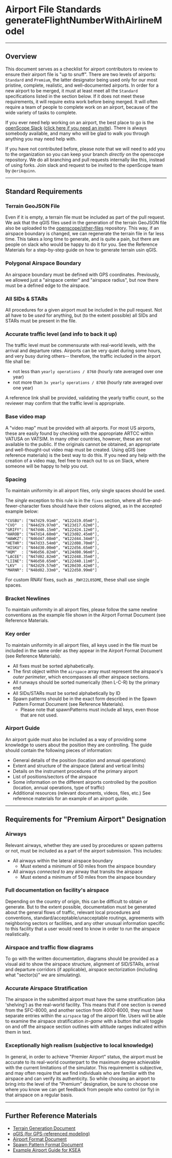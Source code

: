 # Airport File Standards generateFlightNumberWithAirlineModel

---

## Overview
This document serves as a checklist for airport contributors to review to ensure their airport file is "up to snuff". There are two levels of airports: `Standard` and `Premium`, the latter designator being used only for our most pristine, complete, realistic, and well-documented airports. In order for a new airport to be merged, it must at least meet all the `Standard` specifications listed in the section below. If it does not meet these requirements, it will require extra work before being merged. It will often require a team of people to complete work on an airport, because of the wide variety of tasks to complete.

If you ever need help working on an airport, the best place to go is the [openScope Slack](https://openscopeatc.slack.com) ([click here if you need an invite](http://slack.openscope.co)). There is always somebody available, and many who will be glad to walk you through anything you may need help with.

If you have not contributed before, please note that we will need to add you to the organization so you can keep your branch _directly_ on the openscope repository. We do all branching and pull requests internally like this, instead of using forks. Join slack and request to be invited to the openScope team by `@erikquinn`.

---

## Standard Requirements
### Terrain GeoJSON File
Even if it is empty, a terrain file must be included as part of the pull request. We ask that the qGIS files used in the generation of the terrain GeoJSON file also be uploaded to the [openscope/other-files](https://github.com/openscope/other-files) repository. This way, if an airspace boundary is changed, we can regenerate the terrain file in far less time. This takes a long time to generate, and is quite a pain, but there are people on slack who would be happy to do it for you. See the Reference Materials for a step-by-step guide on how to generate terrain usin qGIS.

### Polygonal Airspace Boundary
An airspace boundary must be defined with GPS coordinates. Previously, we allowed just a "airspace center" and "airspace radius", but now there must be a defined edge to the airspace.

### All SIDs & STARs
All procedures for a given airport must be included in the pull request. Not all have to be _used_ for anything, but (to the extent possible) all SIDs and STARs must be present in the file.

### Accurate traffic level (and info to back it up)
The traffic level must be commensurate with real-world levels, with the arrival and departure rates. Airports can be very quiet during some hours, and very busy during others-- therefore, the traffic included in the airport file shall be:
- not less than `yearly operations / 8760` (hourly rate averaged over one year)
- not more than `3x yearly operations / 8760` (hourly rate averaged over one year)

A reference link shall be provided, validating the yearly traffic count, so the reviewer may confirm that the traffic level is appropriate.

### Base video map
A "video map" must be provided with all airports. For most US airports, these are easily found by checking with the appropriate ARTCC within VATUSA on VATSIM. In many other countries, however, these are not available to the public. If the originals cannot be obtained, an appropriate and well-thought-out video map must be created. Using qGIS (see reference materials) is the best way to do this. If you need any help with the creation of a video map, feel free to reach out to us on Slack, where someone will be happy to help you out.

### Spacing
To maintain uniformity in all airport files, only single spaces should be used.

The _single_ exception to this rule is in the `fixes` section, where all five-and-fewer-character fixes should have their colons aligned, as in the accepted example below:
```
"CUSBU": ["N47d29.91m0", "W122d19.05m0"],
"CVO"  : ["N44d29.97m0", "W123d17.62m0"],
"GRIFY": ["N47d46.15m0", "W122d24.12m0"],
"HAROB": ["N47d14.60m0", "W123d02.45m0"],
"HAWKZ": ["N46d47.08m0", "W122d44.34m0"],
"HETHR": ["N47d33.54m0", "W122d08.70m0"],
"HISKU": ["N44d30.00m0", "W122d56.65m0"],
"HQM"  : ["N46d56.82m0", "W124d08.96m0"],
"LACEE": ["N47d02.82m0", "W122d48.35m0"],
"LIINE": ["N46d50.65m0", "W122d40.11m0"],
"LKV"  : ["N42d29.57m0", "W120d30.42m0"],
"MARNR": ["N48d02.33m0", "W122d50.99m0"]
```

For custom RNAV fixes, such as `_RWY22L05DME`, these shall use single spaces.

### Bracket Newlines
To maintain uniformity in all airport files, please follow the same newline conventions as the example file shown in the Airport Format Document (see Reference Materials.

### Key order
To maintain uniformity in all airport files, all keys used in the file must be included in the same order as they appear in the Airport Format Document (see Reference Materials).
- All fixes must be sorted alphabetically.
- The first object within the `airspace` array must represent the airspace's _outer perimeter_, which encompasses all other airspace sections.
- All runways should be sorted numerically (then L-C-R) by the primary end
- All SIDs/STARs must be sorted alphabetically by ID
- Spawn patterns should be in the exact form described in the Spawn Pattern Format Document (see Reference Materials).
    - Please note that spawnPatterns must include all keys, even those that are not used.

### Airport Guide
An airport guide must also be included as a way of providing some knowledge to users about the position they are controlling. The guide should contain the following pieces of information:
- General details of the position (location and annual operations)
- Extent and structure of the airspace (lateral and vertical limits)
- Details on the instrument procedures of the primary airport
- List of positions/sectors of the airspace
- Some information on the different airports controlled by the position (location, annual operations, type of traffic)
- Additional resources (relevant documents, videos, files, etc.)
See reference materials for an example of an airport guide.

---

## Requirements for "Premium Airport" Designation
### Airways
Relevant airways, whether they are used by procedures or spawn patterns or not, must be included as a part of the airport submission. This includes:
- All airways within the lateral airspace boundary
    - Must extend a minimum of 50 miles from the airspace boundary
- All airways _connected to_ any airway that transits the airspace
    - Must extend a minimum of 50 miles from the airspace boundary

### Full documentation on facility's airspace
Depending on the country of origin, this can be difficult to obtain or generate. But to the extent possible, documentation must be generated about the general flows of traffic, relevant local procedures and conventions, standard/acceptable/unacceptable routings, agreements with neighboring sectors or facilities, and any other unusual information specific to this facility that a user would need to know in order to run the airspace realistically.

### Airspace and traffic flow diagrams
To go with the written documentation, diagrams should be provided as a visual aid to show the airspace structure, alignment of SID/STARs, arrival and departure corridors (if applicable), airspace sectorization (including what "sector(s)" _we_ are simulating).

### Accurate Airspace Stratification
The airspace in the submitted airport must have the same stratification (aka 'shelving') as the real-world facility. This means that if one section is owned from the SFC-8000, and another section from 4000-8000, they must have separate entries within the `airspace` tag of the airport file. Users will be able to examine the airspace stratification _in-game_ with a button that will toggle on and off the airspace section outlines with altitude ranges indicated within them in text.

### Exceptionally high realism (subjective to local knowledge)
In general, in order to achieve "Premier Airport" status, the airport must be accurate to its real-world counterpart to the maximum degree achievable with the current limitations of the simulator. This requirement is subjective, and may often require that we find individuals who are familiar with the airspace and can verify its authenticity. So while choosing an airport to bring into the level of the "Premium" designation, be sure to choose one where you know we can get feedback from people who control (or fly) in that airspace on a regular basis.

---

## Further Reference Materials
- [Terrain Generation Document](airport-terrain-generation.md)
- [qGIS (for GPS-referenced modeling)](http://www.qgis.org/en/site/)
- [Airport Format Document](airport-format.md)
- [Spawn Pattern Format Document](spawnPatternReadme.md)
- [Example Airport Guide for KSEA](airport-guides/ksea.md)
